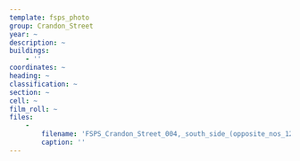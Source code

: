 ```yaml
---
template: fsps_photo
group: Crandon_Street
year: ~
description: ~
buildings:
    - ''
coordinates: ~
heading: ~
classification: ~
section: ~
cell: ~
film_roll: ~
files:
    -
        filename: 'FSPS_Crandon_Street_004,_south_side_(opposite_nos_12,_14),_12-6-E.png'
        caption: ''
---
```

